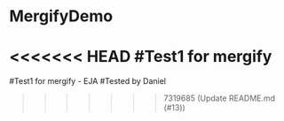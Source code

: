 # MergifyDemo
<<<<<<< HEAD
#Test1 for mergify
=======
#Test1 for mergify - EJA
#Tested by Daniel
>>>>>>> 7319685 (Update README.md (#13))
